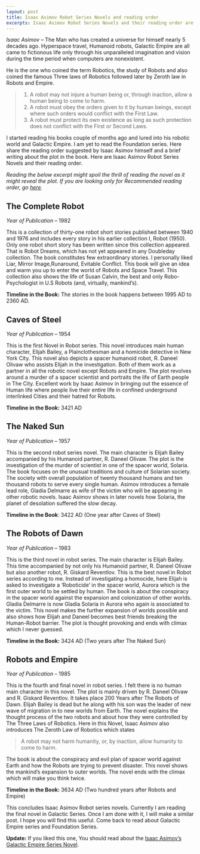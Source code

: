 ```yaml
---
layout: post
title: Isaac Asimov Robot Series Novels and reading order
excerpts: Isaac Asimov Robot Series Novels and their reading order are provided along with the timeline of robot series and The Three Laws of Robotics
---
```


_Isaac Asimov_ – The Man who has created a universe for himself nearly 5 decades ago. Hyperspace travel, Humanoid robots, Galactic Empire are all came to fictionous life only through his unparalleled imagination and vision during the time period when computers are nonexistent.

He is the one who coined the term Robotics, the study of Robots and also coined the famous Three laws of Robotics followed later by Zeroth law in Robots and Empire.

> 1. A robot may not injure a human being or, through inaction, allow a human being to come to harm.
> 2. A robot must obey the orders given to it by human beings, except where such orders would conflict with the First Law.
> 3. A robot must protect its own existence as long as such protection does not conflict with the First or Second Laws.

I started reading his books couple of months ago and lured into his robotic world and Galactic Empire. I am yet to read the Foundation series. Here share the reading order suggested by Isaac Asimov himself and a brief writing about the plot in the book. Here are Isaac Asimov Robot Series Novels and their reading order.

_Reading the below excerpt might spoil the thrill of reading the novel as it might reveal the plot. If you are looking only for Recommended reading order, go [here](/isaac-asimov-recommended-reading-order/)._

## The Complete Robot
_Year of Publication_ – 1982

This is a collection of thirty-one robot short stories published between 1940 and 1976 and includes every story in his earlier collection I, Robot (1950). Only one robot short story has been written since this collection appeared. That is Robot Dreams, which has not yet appeared in any Doubleday collection.
The book constitutes few extraordinary stories. I personally liked Liar, Mirror Image,Runaround, Evitable Conflict. This book will give an idea and warm you up to enter the world of Robots and Space Travel. This collection also shows the life of Susan Calvin, the best and only Robo-Psychologist in U.S Robots (and, virtually, mankind’s).

__Timeline in the Book:__ The stories in the book happens between 1995 AD to 2360 AD.

## Caves of Steel
_Year of Publication_ – 1954

This is the first Novel in Robot series. This novel introduces main human character, Elijah Bailey, a Plainclothesman and a homicide detective in New York City. This novel also depicts a spacer humanoid robot, R. Daneel Olivaw who assists Elijah in the investigation. Both of them work as a partner in all the robotic novel except Robots and Empire. The plot revolves around a murder of a spacer scientist and portraits the life of Earth people in The City. Excellent work by Isaac Asimov in bringing out the essence of Human life where people live their entire life in confined underground interlinked Cities and their hatred for Robots.

__Timeline in the Book:__ 3421 AD

## The Naked Sun
_Year of Publication_ – 1957

This is the second robot series novel. The main character is Elijah Bailey accompanied by his Humanoid partner, R. Daneel Olivaw. The plot is the investigation of the murder of scientist in one of the spacer world, Solaria. The book focuses on the unusual traditions and culture of Solarian society. The society with overall population of twenty thousand humans and ten thousand robots to serve every single human. Asimov introduces a female lead role, Gladia Delmarre as wife of the victim who will be appearing in other robotic novels. Isaac Asimov shows in later novels how Solaria, the planet of desolation suffered the slow decay.

**Timeline in the Book**: 3422 AD (One year after Caves of Steel)

## The Robots of Dawn
_Year of Publication_ – 1983

This is the third novel in robot series. The main character is Elijah Bailey. This time accompanied by not only his Humanoid partner, R. Daneel Olivaw but also another robot, R. Giskard Reventlov. This is the best novel in Robot series according to me. Instead of investigating a homocide, here Elijah is asked to investigate a ‘Roboticide’ in the spacer world, Aurora which is the first outer world to be settled by human. The book is about the conspiracy in the spacer world against the expansion and colonization of other worlds. Gladia Delmarre is now Gladia Solaria in Aurora who again is associated to the victim. This novel makes the further expansion of worlds possible and also shows how Elijah and Daneel becomes best friends breaking the Human-Robot barrier. The plot is thought provoking and ends with climax which I never guessed.

__Timeline in the Book:__ 3424 AD (Two years after The Naked Sun)

## Robots and Empire
_Year of Publication_ – 1985

This is the fourth and final novel in robot series. I felt there is no human main character in this novel. The plot is mainly driven by R. Daneel Olivaw and R. Giskard Reventlov. It takes place 200 Years after The Robots of Dawn. Elijah Bailey is dead but he along with his son was the leader of new wave of migration in to new worlds from Earth. The novel explains the thought process of the two robots and about how they were controlled by The Three Laws of Robotics. Here in this Novel, Isaac Asimov also introduces The Zeroth Law of Robotics which states

> A robot may not harm humanity, or, by inaction, allow humanity to come to harm.

The book is about the conspiracy and evil plan of spacer world against Earth and how the Robots are trying to prevent disaster. This novel shows the mankind’s expansion to outer worlds. The novel ends with the climax which will make you think twice.

__Timeline in the Book:__ 3634 AD (Two hundred years after Robots and Empire)

This concludes Isaac Asimov Robot series novels. Currently I am reading the final novel in Galactic Series. Once I am done with it, I will make a similar post.  I hope you will find this useful. Come back to read about Galactic Empire series and Foundation Series.

__Update:__ If you liked this one, You should read about the [Isaac Asimov’s Galactic Empire Series Novel](http://www.arunchinnachamy.com/isaac-asimov-galactic-empire-series-novels-and-reading-order/).
